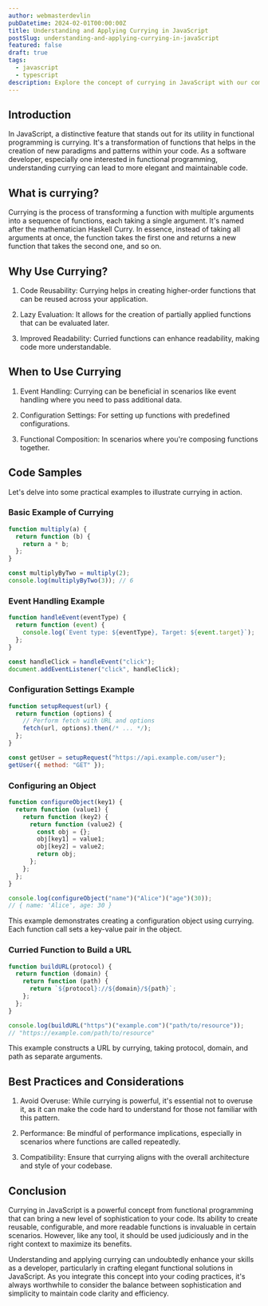 ```yaml
---
author: webmasterdevlin
pubDatetime: 2024-02-01T00:00:00Z
title: Understanding and Applying Currying in JavaScript
postSlug: understanding-and-applying-currying-in-javaScript
featured: false
draft: true
tags:
  - javascript
  - typescript
description: Explore the concept of currying in JavaScript with our comprehensive article. Learn about its definition, practical applications, and best practices through detailed code examples. Perfect for software developers interested in functional programming, this guide offers insights into when and how to effectively use currying to enhance code reusability, readability, and maintainability.
---
```


## Introduction

In JavaScript, a distinctive feature that stands out for its utility in functional programming is currying. It's a transformation of functions that helps in the creation of new paradigms and patterns within your code. As a software developer, especially one interested in functional programming, understanding currying can lead to more elegant and maintainable code.

## What is currying?

Currying is the process of transforming a function with multiple arguments into a sequence of functions, each taking a single argument. It's named after the mathematician Haskell Curry. In essence, instead of taking all arguments at once, the function takes the first one and returns a new function that takes the second one, and so on.

## Why Use Currying?

1. Code Reusability: Currying helps in creating higher-order functions that can be reused across your application.

2. Lazy Evaluation: It allows for the creation of partially applied functions that can be evaluated later.

3. Improved Readability: Curried functions can enhance readability, making code more understandable.

## When to Use Currying

1. Event Handling: Currying can be beneficial in scenarios like event handling where you need to pass additional data.

2. Configuration Settings: For setting up functions with predefined configurations.

3. Functional Composition: In scenarios where you're composing functions together.

## Code Samples

Let's delve into some practical examples to illustrate currying in action.

### Basic Example of Currying

```javascript
function multiply(a) {
  return function (b) {
    return a * b;
  };
}

const multiplyByTwo = multiply(2);
console.log(multiplyByTwo(3)); // 6
```

### Event Handling Example

```javascript
function handleEvent(eventType) {
  return function (event) {
    console.log(`Event type: ${eventType}, Target: ${event.target}`);
  };
}

const handleClick = handleEvent("click");
document.addEventListener("click", handleClick);
```

### Configuration Settings Example

```javascript
function setupRequest(url) {
  return function (options) {
    // Perform fetch with URL and options
    fetch(url, options).then(/* ... */);
  };
}

const getUser = setupRequest("https://api.example.com/user");
getUser({ method: "GET" });
```

### Configuring an Object

```javascript
function configureObject(key1) {
  return function (value1) {
    return function (key2) {
      return function (value2) {
        const obj = {};
        obj[key1] = value1;
        obj[key2] = value2;
        return obj;
      };
    };
  };
}

console.log(configureObject("name")("Alice")("age")(30));
// { name: 'Alice', age: 30 }
```

This example demonstrates creating a configuration object using currying. Each function call sets a key-value pair in the object.

### Curried Function to Build a URL

```javascript
function buildURL(protocol) {
  return function (domain) {
    return function (path) {
      return `${protocol}://${domain}/${path}`;
    };
  };
}

console.log(buildURL("https")("example.com")("path/to/resource"));
// "https://example.com/path/to/resource"
```

This example constructs a URL by currying, taking protocol, domain, and path as separate arguments.

## Best Practices and Considerations

1. Avoid Overuse: While currying is powerful, it's essential not to overuse it, as it can make the code hard to understand for those not familiar with this pattern.

2. Performance: Be mindful of performance implications, especially in scenarios where functions are called repeatedly.

3. Compatibility: Ensure that currying aligns with the overall architecture and style of your codebase.

## Conclusion

Currying in JavaScript is a powerful concept from functional programming that can bring a new level of sophistication to your code. Its ability to create reusable, configurable, and more readable functions is invaluable in certain scenarios. However, like any tool, it should be used judiciously and in the right context to maximize its benefits.

Understanding and applying currying can undoubtedly enhance your skills as a developer, particularly in crafting elegant functional solutions in JavaScript. As you integrate this concept into your coding practices, it's always worthwhile to consider the balance between sophistication and simplicity to maintain code clarity and efficiency.
